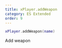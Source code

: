 ```yaml
---
title: xPlayer.addWeapon
category: ES Extended
order: 9
---
```


```lua
xPlayer.addWeapon(name)
```

Add weapon
